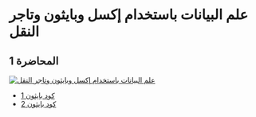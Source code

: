 #  علم البيانات باستخدام إكسل وبايثون وتاجر النقل 

## المحاضرة 1

[![ علم البيانات باستخدام إكسل وبايثون وتاجر النقل ](https://img.youtube.com/vi/Dd3rRuALhOk/0.jpg)](https://www.youtube.com/watch?v=Dd3rRuALhOk)

* [كود بايثون 1](01_1.py)
* [كود بايثون 2](01_2.py)
